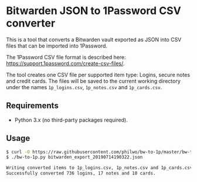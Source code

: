 # Bitwarden JSON to 1Password CSV converter

This is a tool that converts a Bitwarden vault exported as JSON into CSV files that can be imported into 1Password.

The 1Password CSV file format is described here: https://support.1password.com/create-csv-files/.

The tool creates one CSV file per supported item type: Logins, secure notes and credit cards. The files will be saved to the current working directory under the names `1p_logins.csv`, `1p_notes.csv` and `1p_cards.csv`.

## Requirements

- Python 3.x (no third-party packages required).

## Usage

```bash
$ curl -O https://raw.githubusercontent.com/philwo/bw-to-1p/master/bw-to-1p.py
$ ./bw-to-1p.py bitwarden_export_20190714190322.json

Writing converted items to 1p_logins.csv, 1p_notes.csv and 1p_cards.csv...
Successfully converted 736 logins, 17 notes and 10 cards.
```
